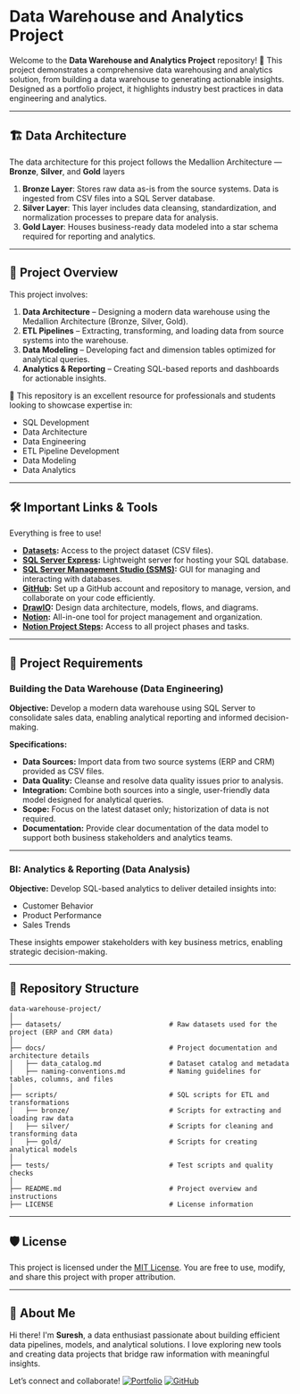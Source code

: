 # Data Warehouse and Analytics Project

Welcome to the **Data Warehouse and Analytics Project** repository! 🚀
This project demonstrates a comprehensive data warehousing and analytics solution, from building a data warehouse to generating actionable insights. Designed as a portfolio project, it highlights industry best practices in data engineering and analytics.

---

## 🏗️ Data Architecture

The data architecture for this project follows the Medallion Architecture — **Bronze**, **Silver**, and **Gold** layers

1. **Bronze Layer**: Stores raw data as-is from the source systems. Data is ingested from CSV files into a SQL Server database.
2. **Silver Layer**: This layer includes data cleansing, standardization, and normalization processes to prepare data for analysis.
3. **Gold Layer**: Houses business-ready data modeled into a star schema required for reporting and analytics.

---

## 📖 Project Overview

This project involves:

1. **Data Architecture** – Designing a modern data warehouse using the Medallion Architecture (Bronze, Silver, Gold).
2. **ETL Pipelines** – Extracting, transforming, and loading data from source systems into the warehouse.
3. **Data Modeling** – Developing fact and dimension tables optimized for analytical queries.
4. **Analytics & Reporting** – Creating SQL-based reports and dashboards for actionable insights.

🎯 This repository is an excellent resource for professionals and students looking to showcase expertise in:

* SQL Development
* Data Architecture
* Data Engineering
* ETL Pipeline Development
* Data Modeling
* Data Analytics

---

## 🛠️ Important Links & Tools

Everything is free to use!

* **[Datasets](datasets/):** Access to the project dataset (CSV files).
* **[SQL Server Express](https://www.microsoft.com/en-us/sql-server/sql-server-downloads):** Lightweight server for hosting your SQL database.
* **[SQL Server Management Studio (SSMS)](https://learn.microsoft.com/en-us/sql/ssms/download-sql-server-management-studio-ssms?view=sql-server-ver16):** GUI for managing and interacting with databases.
* **[GitHub](https://github.com/):** Set up a GitHub account and repository to manage, version, and collaborate on your code efficiently.
* **[DrawIO](https://www.drawio.com/):** Design data architecture, models, flows, and diagrams.
* **[Notion](https://www.notion.com/):** All-in-one tool for project management and organization.
* **[Notion Project Steps](https://thankful-pangolin-2ca.notion.site/SQL-Data-Warehouse-Project-16ed041640ef80489667cfe2f380b269?pvs=4):** Access to all project phases and tasks.

---

## 🚀 Project Requirements

### Building the Data Warehouse (Data Engineering)

**Objective:**
Develop a modern data warehouse using SQL Server to consolidate sales data, enabling analytical reporting and informed decision-making.

**Specifications:**

* **Data Sources:** Import data from two source systems (ERP and CRM) provided as CSV files.
* **Data Quality:** Cleanse and resolve data quality issues prior to analysis.
* **Integration:** Combine both sources into a single, user-friendly data model designed for analytical queries.
* **Scope:** Focus on the latest dataset only; historization of data is not required.
* **Documentation:** Provide clear documentation of the data model to support both business stakeholders and analytics teams.

---

### BI: Analytics & Reporting (Data Analysis)

**Objective:**
Develop SQL-based analytics to deliver detailed insights into:

* Customer Behavior
* Product Performance
* Sales Trends

These insights empower stakeholders with key business metrics, enabling strategic decision-making.


---

## 📂 Repository Structure

```
data-warehouse-project/
│
├── datasets/                           # Raw datasets used for the project (ERP and CRM data)
│
├── docs/                               # Project documentation and architecture details
│   ├── data_catalog.md                 # Dataset catalog and metadata
│   ├── naming-conventions.md           # Naming guidelines for tables, columns, and files
│
├── scripts/                            # SQL scripts for ETL and transformations
│   ├── bronze/                         # Scripts for extracting and loading raw data
│   ├── silver/                         # Scripts for cleaning and transforming data
│   ├── gold/                           # Scripts for creating analytical models
│
├── tests/                              # Test scripts and quality checks
│
├── README.md                           # Project overview and instructions
├── LICENSE                             # License information
```

---

## 🛡️ License

This project is licensed under the [MIT License](LICENSE).
You are free to use, modify, and share this project with proper attribution.

---

## 🌟 About Me

Hi there! I'm **Suresh**, a data enthusiast passionate about building efficient data pipelines, models, and analytical solutions.
I love exploring new tools and creating data projects that bridge raw information with meaningful insights.

Let’s connect and collaborate!
[![Portfolio](https://img.shields.io/badge/Portfolio-000000?style=for-the-badge\&logo=google-chrome\&logoColor=white)](https://worksbysuresh.netlify.app/)
[![GitHub](https://img.shields.io/badge/GitHub-181717?style=for-the-badge\&logo=github\&logoColor=white)](https://github.com/SureshReddy36)

